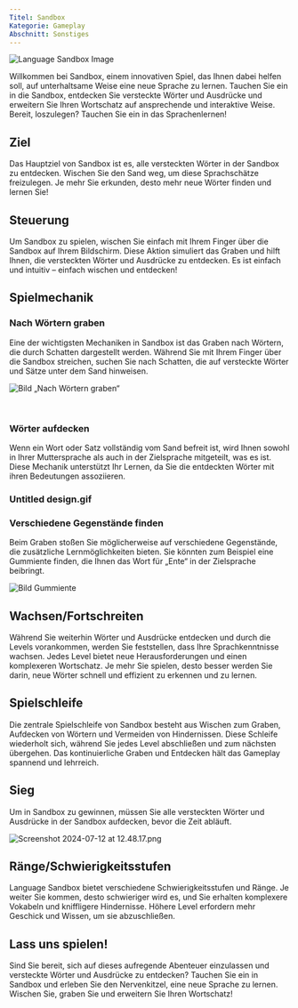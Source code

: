 ```yaml
---
Titel: Sandbox
Kategorie: Gameplay
Abschnitt: Sonstiges
---
```

![Language Sandbox Image](https://help.Studycat.com/hc/article_attachments/34873193987353)

Willkommen bei Sandbox, einem innovativen Spiel, das Ihnen dabei helfen soll, auf unterhaltsame Weise eine neue Sprache zu lernen. Tauchen Sie ein in die Sandbox, entdecken Sie versteckte Wörter und Ausdrücke und erweitern Sie Ihren Wortschatz auf ansprechende und interaktive Weise. Bereit, loszulegen? Tauchen Sie ein in das Sprachenlernen!

## Ziel

Das Hauptziel von Sandbox ist es, alle versteckten Wörter in der Sandbox zu entdecken. Wischen Sie den Sand weg, um diese Sprachschätze freizulegen. Je mehr Sie erkunden, desto mehr neue Wörter finden und lernen Sie!

## Steuerung

Um Sandbox zu spielen, wischen Sie einfach mit Ihrem Finger über die Sandbox auf Ihrem Bildschirm. Diese Aktion simuliert das Graben und hilft Ihnen, die versteckten Wörter und Ausdrücke zu entdecken. Es ist einfach und intuitiv – einfach wischen und entdecken!

## Spielmechanik

### Nach Wörtern graben

Eine der wichtigsten Mechaniken in Sandbox ist das Graben nach Wörtern, die durch Schatten dargestellt werden. Während Sie mit Ihrem Finger über die Sandbox streichen, suchen Sie nach Schatten, die auf versteckte Wörter und Sätze unter dem Sand hinweisen.

![Bild „Nach Wörtern graben“](https://help.Studycat.com/hc/article_attachments/34873193990169)

 

### Wörter aufdecken

Wenn ein Wort oder Satz vollständig vom Sand befreit ist, wird Ihnen sowohl in Ihrer Muttersprache als auch in der Zielsprache mitgeteilt, was es ist. Diese Mechanik unterstützt Ihr Lernen, da Sie die entdeckten Wörter mit ihren Bedeutungen assoziieren.

### Untitled design.gif

### Verschiedene Gegenstände finden

Beim Graben stoßen Sie möglicherweise auf verschiedene Gegenstände, die zusätzliche Lernmöglichkeiten bieten. Sie könnten zum Beispiel eine Gummiente finden, die Ihnen das Wort für „Ente“ in der Zielsprache beibringt.

![Bild Gummiente](https://help.Studycat.com/hc/article_attachments/34873210402585)

## Wachsen/Fortschreiten

Während Sie weiterhin Wörter und Ausdrücke entdecken und durch die Levels vorankommen, werden Sie feststellen, dass Ihre Sprachkenntnisse wachsen. Jedes Level bietet neue Herausforderungen und einen komplexeren Wortschatz. Je mehr Sie spielen, desto besser werden Sie darin, neue Wörter schnell und effizient zu erkennen und zu lernen.

## Spielschleife

Die zentrale Spielschleife von Sandbox besteht aus Wischen zum Graben, Aufdecken von Wörtern und Vermeiden von Hindernissen. Diese Schleife wiederholt sich, während Sie jedes Level abschließen und zum nächsten übergehen. Das kontinuierliche Graben und Entdecken hält das Gameplay spannend und lehrreich.

## Sieg

Um in Sandbox zu gewinnen, müssen Sie alle versteckten Wörter und Ausdrücke in der Sandbox aufdecken, bevor die Zeit abläuft.

![Screenshot 2024-07-12 at 12.48.17.png](https://help.Studycat.com/hc/article_attachments/34967564471577)

## Ränge/Schwierigkeitsstufen

Language Sandbox bietet verschiedene Schwierigkeitsstufen und Ränge. Je weiter Sie kommen, desto schwieriger wird es, und Sie erhalten komplexere Vokabeln und kniffligere Hindernisse. Höhere Level erfordern mehr Geschick und Wissen, um sie abzuschließen.

## Lass uns spielen!

Sind Sie bereit, sich auf dieses aufregende Abenteuer einzulassen und versteckte Wörter und Ausdrücke zu entdecken? Tauchen Sie ein in Sandbox und erleben Sie den Nervenkitzel, eine neue Sprache zu lernen. Wischen Sie, graben Sie und erweitern Sie Ihren Wortschatz!
